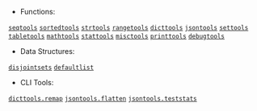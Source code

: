 - Functions:

[`seqtools`](functions.md#seqtools)
[`sortedtools`](functions.md#sortedtools)
[`strtools`](functions.md#strtools)
[`rangetools`](functions.md#rangetools)
[`dicttools`](functions.md#dicttools)
[`jsontools`](functions.md#jsontools)
[`settools`](functions.md#settools)
[`tabletools`](functions.md#tabletools)
[`mathtools`](functions.md#mathtools)
[`stattools`](functions.md#stattools)
[`misctools`](functions.md#misctools)
[`printtools`](functions.md#printtools)
[`debugtools`](functions.md#debugtools)

- Data Structures:

[`disjointsets`](datastructures.md#disjointsets)
[`defaultlist`](datastructures.md#defaultlist)

- CLI Tools:

[`dicttools.remap`](cli.md)
[`jsontools.flatten`](cli.md)
[`jsontools.teststats`](cli.md)
